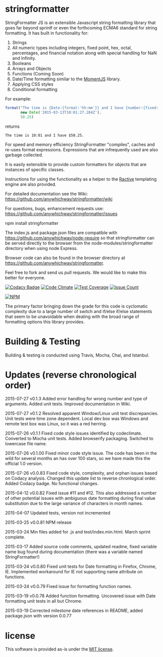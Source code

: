 # stringformatter

StringFormatter JS is an extensible Javascript string formatting library that goes far beyond sprintf or even the forthcoming ECMA6 standard for string formatting. It has built in functionality for:

1. Strings
2. All numeric types including integers, fixed point, hex, octal, percentages, and financial notation along with special handling for NaN and Infinity.
3. Booleans
4. Arrays and Objects
5. Functions (Coming Soon)
6. Date/Time formatting similar to the [MomentJS](http://momentjs.com/) library.
7. Applying CSS styles
8. Conditional formatting

For example:

````javascript
format("The time is {Date:{format:'hh:mm'}} and I have {number:{fixed: 2,currency:'$'}}.",
       new Date('2015-03-13T10:01:27.284Z'),
       50.25)
```` 
returns

````
The time is 10:01 and I have $50.25.
````

For speed and memory efficiency StringFormatter "compiles", caches and re-uses format expressions. Expressions that are infrequently used are also garbage collected.

It is easily extensible to provide custom formatters for objects that are instances of specific classes.

Instructions for using the functionality as a helper to the [Ractive](http://www.ractivejs.org/) templating engine are also provided.

For detailed documentation see the Wiki: https://github.com/anywhichway/stringformatter/wiki

For questions, bugs, enhancement requests use: https://github.com/anywhichway/stringformatter/issues

npm install stringformatter

The index.js and package.json files are compatible with https://github.com/anywhichway/node-require so that stringformatter can be served directly to the browser from the node-modules/stringformatter directory when using node Express.

Browser code can also be found in the browser directory at https://github.com/anywhichway/stringformatter.


Feel free to fork and send us pull requests. We would like to make this better for everyone.

[![Codacy Badge](https://api.codacy.com/project/badge/grade/ef215dac1bdd4df8943a26fca043b9c1)](https://www.codacy.com/app/syblackwell/stringformatter)
[![Code Climate](https://codeclimate.com/github/anywhichway/stringformatter/badges/gpa.svg)](https://codeclimate.com/github/anywhichway/stringformatter)
[![Test Coverage](https://codeclimate.com/github/anywhichway/stringformatter/badges/coverage.svg)](https://codeclimate.com/github/anywhichway/stringformatter/coverage)
[![Issue Count](https://codeclimate.com/github/anywhichway/stringformatter/badges/issue_count.svg)](https://codeclimate.com/github/anywhichway/stringformatter)

[![NPM](https://nodei.co/npm/stringformatter.png?downloads=true&downloadRank=true&stars=true)](https://nodei.co/npm/<stringformatter>/)

The primary factor bringing down the grade for this code is cyclomatic complexity due to a large number of switch and if/else if/else statements that seem to be unavoidable when dealing with the broad range of formatting options this library provides.

# Building & Testing

Building & testing is conducted using Travis, Mocha, Chai, and Istanbul.

# Updates (reverse chronological order)

2015-07-27 v0.1.3 Added error handling for wrong number and type of arguments. Added unit tests. Improved documentation in Wiki.

2015-07-27 v0.1.2 Resolved apparent Window/Linux unit test discrepancies. Unit tests were time zone dependent. Local dev box was Windows and remote test box was Linux, so it was a red herring.

2015-07-26 v0.1.1 Fixed code style issues identified by codeclimate. Converted to Mocha unit tests. Added browserify packaging. Switched to lowercase file name.

2015-07-26 v0.1.00 Fixed minor code style issue. The code has been in the wild for several months an has over 100 stars, so we have made this the official 1.0 version.

2015-07-26 v0.0.83 Fixed code style, complexity, and orphan issues based on Codacy analysis. Changed this update list to reverse chronlogical order. Added Codacy badge. No functional changes.

2015-04-12 v0.0.82 Fixed issue #11 and #12. This also addressed a number of other potential issues with ambiguous date formatting during final value substitution due to the large variance of characters in month names.

2015-04-07 Updated tests, version not incremented

2015-03-25 v0.0.81 NPM release

2015-03-24 Min files added for .js and test/index.min.html. March sprint complete.

2015-03-17 Added source code comments, updated readme, fixed variable name bug found during documentation (there was a variable named StringFormatter!)

2015-03-24 v0.0.80 Fixed unit tests for Date formatting in Firefox, Chrome, IE. Implemented workaround for IE not supporting name attribute on functions.

2015-03-24 v0.0.79 Fixed issue for formatting function names.

2015-03-19 v0.0.78 Added function formatting. Uncovered issue with Date formatting unit tests in all but Chrome.

2015-03-19 Corrected milestone date references in README, added package.json with version 0.0.77


# license

This software is provided as-is under the [MIT license](http://opensource.org/licenses/MIT).